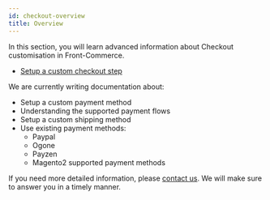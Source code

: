 ```yaml
---
id: checkout-overview
title: Overview
---
```


In this section, you will learn advanced information about Checkout customisation in Front-Commerce.

* [Setup a custom checkout step](./add-custom-checkout-step.html)

We are currently writing documentation about:

* Setup a custom payment method
* Understanding the supported payment flows
* Setup a custom shipping method
* Use existing payment methods:
    * Paypal
    * Ogone
    * Payzen
    * Magento2 supported payment methods

If you need more detailed information, please <span class="intercom-launcher">[contact us](mailto:support@front-commerce.com)</span>. We will make sure to answer you in a timely manner.
